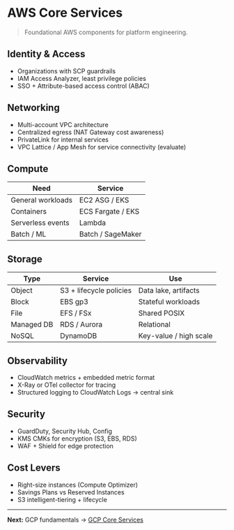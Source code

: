 # AWS Core Services

> Foundational AWS components for platform engineering.

## Identity & Access
- Organizations with SCP guardrails
- IAM Access Analyzer, least privilege policies
- SSO + Attribute-based access control (ABAC)

## Networking
- Multi-account VPC architecture
- Centralized egress (NAT Gateway cost awareness)
- PrivateLink for internal services
- VPC Lattice / App Mesh for service connectivity (evaluate)

## Compute
| Need | Service |
|------|---------|
| General workloads | EC2 ASG / EKS |
| Containers | ECS Fargate / EKS |
| Serverless events | Lambda |
| Batch / ML | Batch / SageMaker |

## Storage
| Type | Service | Use |
|------|---------|-----|
| Object | S3 + lifecycle policies | Data lake, artifacts |
| Block | EBS gp3 | Stateful workloads |
| File | EFS / FSx | Shared POSIX |
| Managed DB | RDS / Aurora | Relational |
| NoSQL | DynamoDB | Key-value / high scale |

## Observability
- CloudWatch metrics + embedded metric format
- X-Ray or OTel collector for tracing
- Structured logging to CloudWatch Logs → central sink

## Security
- GuardDuty, Security Hub, Config
- KMS CMKs for encryption (S3, EBS, RDS)
- WAF + Shield for edge protection

## Cost Levers
- Right-size instances (Compute Optimizer)
- Savings Plans vs Reserved Instances
- S3 intelligent-tiering + lifecycle

---
**Next:** GCP fundamentals → [GCP Core Services](gcp-core.md)
